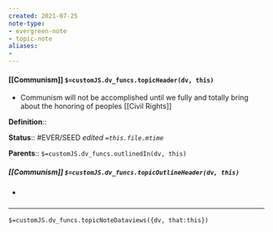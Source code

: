 ```yaml
---
created: 2021-07-25
note-type: 
- evergreen-note
- topic-note
aliases:
- 
---
```

 
#### [[Communism]] `$=customJS.dv_funcs.topicHeader(dv, this)`

 - Communism will not be accomplished until we fully and totally bring about the honoring of peoples [[Civil Rights]]

**Definition**::

**Status**::  #EVER/SEED 
*edited `=this.file.mtime`*

**Parents**:: 
`$=customJS.dv_funcs.outlinedIn(dv, this)`

##### [[Communism]] `$=customJS.dv_funcs.topicOutlineHeader(dv, this)`
- 

### <hr class="dataviews"/>

`$=customJS.dv_funcs.topicNoteDataviews({dv, that:this})`


